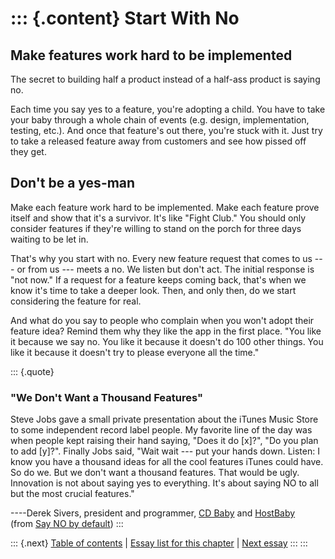 ::: {.content}
Start With No
=============

Make features work hard to be implemented
-----------------------------------------

The secret to building half a product instead of a half-ass product is
saying no.

Each time you say yes to a feature, you\'re adopting a child. You have
to take your baby through a whole chain of events (e.g. design,
implementation, testing, etc.). And once that feature\'s out there,
you\'re stuck with it. Just try to take a released feature away from
customers and see how pissed off they get.

Don\'t be a yes-man
-------------------

Make each feature work hard to be implemented. Make each feature prove
itself and show that it\'s a survivor. It\'s like \"Fight Club.\" You
should only consider features if they\'re willing to stand on the porch
for three days waiting to be let in.

That\'s why you start with no. Every new feature request that comes to
us --- or from us --- meets a no. We listen but don\'t act. The initial
response is \"not now.\" If a request for a feature keeps coming back,
that\'s when we know it\'s time to take a deeper look. Then, and only
then, do we start considering the feature for real.

And what do you say to people who complain when you won\'t adopt their
feature idea? Remind them why they like the app in the first place.
\"You like it because we say no. You like it because it doesn\'t do 100
other things. You like it because it doesn\'t try to please everyone all
the time.\"

::: {.quote}
### \"We Don\'t Want a Thousand Features\"

Steve Jobs gave a small private presentation about the iTunes Music
Store to some independent record label people. My favorite line of the
day was when people kept raising their hand saying, \"Does it do
\[x\]?\", \"Do you plan to add \[y\]?\". Finally Jobs said, \"Wait wait
--- put your hands down. Listen: I know you have a thousand ideas for
all the cool features iTunes could have. So do we. But we don\'t want a
thousand features. That would be ugly. Innovation is not about saying
yes to everything. It\'s about saying NO to all but the most crucial
features.\"

----Derek Sivers, president and programmer, [CD
Baby](http://www.cdbaby.com/) and [HostBaby](http://www.hostbaby.com/)\
(from [Say NO by
default](http://www.oreillynet.com/onlamp/blog/2004/08/say_no_by_default.html))
:::

::: {.next}
[Table of contents](toc.php) \| [Essay list for this
chapter](toc.php#ch05) \| [Next essay](ch05_Hidden_Costs.php)
:::
:::
